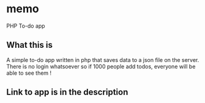 # memo
PHP To-do app  

## What this is  
A simple to-do app written in php that saves data to a json file on the server.
There is no login whatsoever so if 1000 people add todos, everyone will be able to see them !

## Link to app is in the description